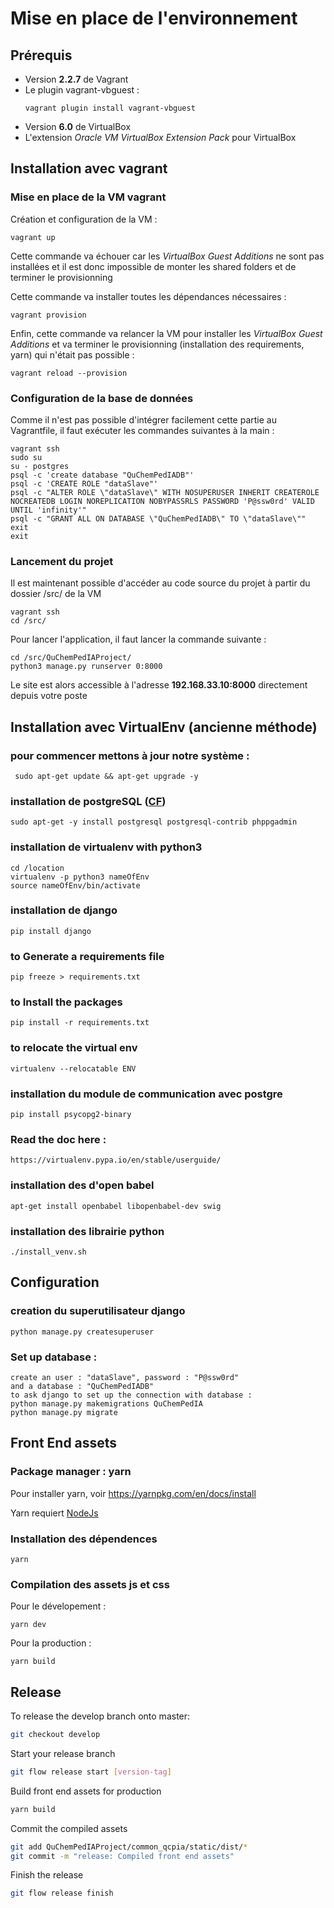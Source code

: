 
# Mise en place de l'environnement

## Prérequis

* Version **2.2.7** de Vagrant
* Le plugin vagrant-vbguest :
  ```
  vagrant plugin install vagrant-vbguest
  ```
* Version **6.0** de VirtualBox
* L'extension *Oracle VM VirtualBox Extension Pack* pour VirtualBox

## Installation avec vagrant

### Mise en place de la VM vagrant
Création et configuration de la VM :
```
vagrant up
```
Cette commande va échouer car les *VirtualBox Guest Additions* ne sont pas installées et il est donc impossible de monter les shared folders et de terminer le provisionning

Cette commande va installer toutes les dépendances nécessaires :
```
vagrant provision
```

Enfin, cette commande va relancer la VM pour installer les *VirtualBox Guest Additions* et va terminer le provisionning (installation des requirements, yarn) qui n'était pas possible :
```
vagrant reload --provision
```

### Configuration de la base de données
Comme il n'est pas possible d'intégrer facilement cette partie au Vagrantfile, il faut exécuter les commandes suivantes à la main :
```
vagrant ssh
sudo su
su - postgres
psql -c 'create database "QuChemPedIADB"'
psql -c 'CREATE ROLE "dataSlave"'
psql -c "ALTER ROLE \"dataSlave\" WITH NOSUPERUSER INHERIT CREATEROLE NOCREATEDB LOGIN NOREPLICATION NOBYPASSRLS PASSWORD 'P@ssw0rd' VALID UNTIL 'infinity'"
psql -c "GRANT ALL ON DATABASE \"QuChemPedIADB\" TO \"dataSlave\""
exit
exit
```

### Lancement du projet
Il est maintenant possible d'accéder au code source du projet à partir du dossier /src/ de la VM
```
vagrant ssh
cd /src/
```
Pour lancer l'application, il faut lancer la commande suivante :
```
cd /src/QuChemPedIAProject/
python3 manage.py runserver 0:8000
```
Le site est alors accessible à l'adresse **192.168.33.10:8000** directement depuis votre poste

## Installation avec VirtualEnv (ancienne méthode)

### pour commencer mettons à jour notre système :
	 sudo apt-get update && apt-get upgrade -y

### installation de postgreSQL ([CF](https://www.howtoforge.com/tutorial/ubuntu-postgresql-installation/))
	sudo apt-get -y install postgresql postgresql-contrib phppgadmin

### installation de virtualenv with python3
	cd /location
	virtualenv -p python3 nameOfEnv
	source nameOfEnv/bin/activate

### installation de django
	pip install django

### to Generate a requirements file
	pip freeze > requirements.txt

### to Install the packages
	pip install -r requirements.txt

### to relocate the virtual env
	virtualenv --relocatable ENV

### installation du module de communication avec postgre
	pip install psycopg2-binary

### Read the doc here :
	https://virtualenv.pypa.io/en/stable/userguide/

### installation des d'open babel
	apt-get install openbabel libopenbabel-dev swig

### installation des librairie python

	./install_venv.sh

## Configuration
### creation du superutilisateur django
	python manage.py createsuperuser

### Set up database :
	create an user : "dataSlave", password : "P@ssw0rd"
	and a database : "QuChemPedIADB"
	to ask django to set up the connection with database :
	python manage.py makemigrations QuChemPedIA
	python manage.py migrate
	
## Front End assets

### Package manager : yarn

Pour installer yarn, voir https://yarnpkg.com/en/docs/install

Yarn requiert [NodeJs](https://nodejs.org/en/)

### Installation des dépendences

```
yarn
```

### Compilation des assets js et css

Pour le dévelopement :
```
yarn dev
```

Pour la production :
```
yarn build
```

## Release

To release the develop branch onto master:

```bash
git checkout develop
```

Start your release branch
```bash
git flow release start [version-tag]
```

Build front end assets for production
```bash
yarn build
```

Commit the compiled assets
```bash
git add QuChemPedIAProject/common_qcpia/static/dist/*
git commit -m "release: Compiled front end assets"
```

Finish the release

```bash
git flow release finish
```

